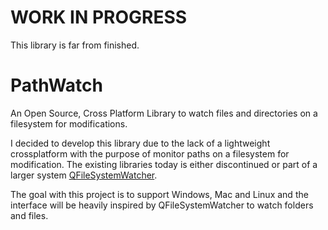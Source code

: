 # WORK IN PROGRESS 
This library is far from finished. 

# PathWatch
An Open Source, Cross Platform Library to watch files and directories on a filesystem for modifications.

I decided to develop this library due to the lack of a lightweight crossplatform with the purpose of monitor paths on a filesystem for modification. The existing libraries today is either discontinued or part of a larger system [QFileSystemWatcher](http://doc.qt.io/qt-5/qfilesystemwatcher.html). 

The goal with this project is to support Windows, Mac and Linux and the interface will be heavily inspired by QFileSystemWatcher to watch folders and files. 
